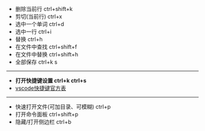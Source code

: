 - 删除当前行 ctrl+shift+k
- 剪切(当前行) ctrl+x
- 选中一个单词 ctrl+d
- 选中一行 ctrl+i
- 替换 ctrl+h
- 在文件中查找 ctrl+shift+f
- 在文件中替换 ctrl+shift+h
- 全部保存 ctrl+k s
---
- **打开快捷键设置 ctrl+k ctrl+s**
- [vscode快捷键官方表](https://code.visualstudio.com/shortcuts/keyboard-shortcuts-windows.pdf)
---
- 快速打开文件(可加目录、可模糊) ctrl+p
- 打开命令面板 ctrl+shift+p
- 隐藏/打开侧边栏 ctrl+b 
